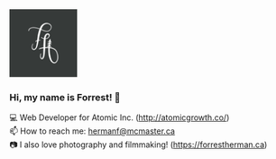 <img src="https://github.com/forrest-herman/forrest-herman/blob/main/initials.jpg?raw=true" width="120">

### Hi, my name is Forrest! 👋
💻 Web Developer for Atomic Inc. (http://atomicgrowth.co/)
\
📫 How to reach me: hermanf@mcmaster.ca
\
📷 I also love photography and filmmaking! (https://forrestherman.ca)

<!--
**forrest-herman/forrest-herman** is a ✨ _special_ ✨ repository because its `README.md` (this file) appears on your GitHub profile.

Here are some ideas to get you started:

- 🔭 I’m currently working on ...
- 🌱 I’m currently learning ...
- 👯 I’m looking to collaborate on ...
- 🤔 I’m looking for help with ...
- 💬 Ask me about ...
- 📫 How to reach me: ...
- 😄 Pronouns: ...
- ⚡ Fun fact: ...
-->

